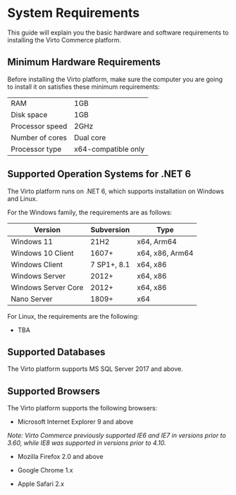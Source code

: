 ﻿# System Requirements
This guide will explain you the basic hardware and software requirements to installing the Virto Commerce platform.

## Minimum Hardware Requirements
Before installing the Virto platform, make sure the computer you are going to install it on satisfies these minimum requirements:

|  |  |
|-|-|
| RAM | 1GB |
|Disk space | 1GB |
| Processor speed | 2GHz |
| Number of cores | Dual core |
| Processor type | x64-compatible only |
## Supported Operation Systems for .NET 6

The Virto platform runs on .NET 6, which supports installation on Windows and Linux.

For the Windows family, the requirements are as follows:

|Version|Subversion|Type|
|-|-|-|
|Windows 11|21H2|x64, Arm64|
|Windows 10 Client|1607+|x64, x86, Arm64|
|Windows Client|7 SP1+, 8.1|x64, x86|
|Windows Server|2012+|x64, x86|
|Windows Server Core|2012+|x64, x86|
|Nano Server|1809+|x64|

For Linux, the requirements are the following:

 - TBA

## Supported Databases
The Virto platform supports MS SQL Server 2017 and above.

## Supported Browsers
The Virto platform supports the following browsers:

-   Microsoft Internet Explorer 9 and above

*Note: Virto Commerce previously supported IE6 and IE7 in versions prior to 3.60, while IE8 was supported in versions prior to 4.10.*
    
-   Mozilla Firefox 2.0 and above
    
-   Google Chrome 1.x
    
-   Apple Safari 2.x
